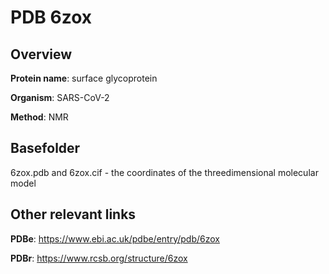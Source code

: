 # PDB 6zox

## Overview

**Protein name**: surface glycoprotein

**Organism**: SARS-CoV-2

**Method**: NMR



## Basefolder

6zox.pdb and 6zox.cif - the coordinates of the threedimensional molecular model



## Other relevant links 
**PDBe**:  https://www.ebi.ac.uk/pdbe/entry/pdb/6zox
 
**PDBr**: https://www.rcsb.org/structure/6zox 
